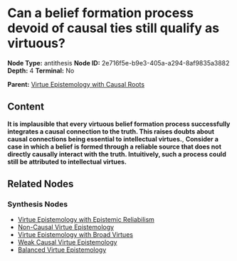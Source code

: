 # Can a belief formation process devoid of causal ties still qualify as virtuous?

**Node Type:** antithesis
**Node ID:** 2e716f5e-b9e3-405a-a294-8af9835a3882
**Depth:** 4
**Terminal:** No

**Parent:** [Virtue Epistemology with Causal Roots](virtue-epistemology-with-causal-roots-synthesis-f3a1a7dd-1ba0-4c9f-978d-4c9f33e7a0e1.md)

## Content

**It is implausible that every virtuous belief formation process successfully integrates a causal connection to the truth. This raises doubts about causal connections being essential to intellectual virtues.**, **Consider a case in which a belief is formed through a reliable source that does not directly causally interact with the truth. Intuitively, such a process could still be attributed to intellectual virtues.**

## Related Nodes

### Synthesis Nodes

- [Virtue Epistemology with Epistemic Reliabilism](virtue-epistemology-with-epistemic-reliabilism-synthesis-b9705441-9947-43f1-bd17-bc155e3889d5.md)
- [Non-Causal Virtue Epistemology](non-causal-virtue-epistemology-synthesis-b16a8fa3-fc65-4594-92f0-ed4e7f3f9d85.md)
- [Virtue Epistemology with Broad Virtues](virtue-epistemology-with-broad-virtues-synthesis-8ddb4020-8b71-4c06-a283-e76552fff6ce.md)
- [Weak Causal Virtue Epistemology](weak-causal-virtue-epistemology-synthesis-12d30f6f-137b-4d3c-a810-bb94e9048905.md)
- [Balanced Virtue Epistemology](balanced-virtue-epistemology-synthesis-f1f34177-b86d-4609-ab7e-bf775af4e550.md)
